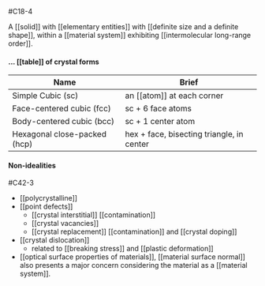 #C18-4 

A [[solid]] with [[elementary entities]] with [[definite size and a definite shape]], within a [[material system]] exhibiting [[intermolecular long-range order]].

#### ... [[table]] of crystal forms
| Name | Brief| 
|-|-|
|Simple Cubic (sc) | an [[atom]] at each corner|
|Face-centered cubic (fcc)| sc + 6 face atoms|
|Body-centered cubic (bcc)| sc + 1 center atom|
|Hexagonal close-packed (hcp)| hex + face, bisecting triangle, in center|

#### Non-idealities
#C42-3
- [[polycrystalline]]
- [[point defects]]
	- [[crystal interstitial]] [[contamination]]
	- [[crystal vacancies]]
	- [[crystal replacement]] [[contamination]] and [[crystal doping]]
- [[crystal dislocation]]
	- related to [[breaking stress]] and [[plastic deformation]]
- [[optical surface properties of materials]], [[material surface normal]] also presents a major concern considering the material as a [[material system]].